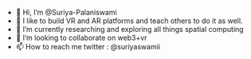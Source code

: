 - 👋 Hi, I’m @Suriya-Palaniswami
- 👀 I like to build VR and AR platforms and teach others to do it as well.
- 🌱 I’m currently researching and exploring all things spatial computing
- 💞️ I’m looking to collaborate on web3+vr
- 📫 How to reach me twitter : @suriyaswamii

<!---
Suriya-Palaniswami/Suriya-Palaniswami is a ✨ special ✨ repository because its `README.md` (this file) appears on your GitHub profile.
You can click the Preview link to take a look at your changes.
--->
